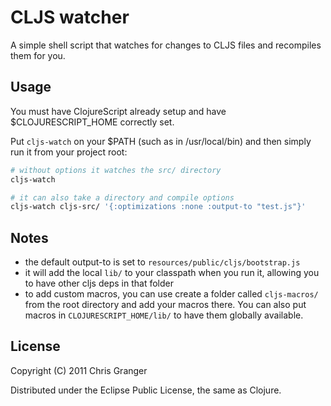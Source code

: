 # CLJS watcher

A simple shell script that watches for changes to CLJS files and recompiles them for you.

## Usage

You must have ClojureScript already setup and have $CLOJURESCRIPT_HOME correctly set. 

Put `cljs-watch` on your $PATH (such as in /usr/local/bin) and then simply run it from your project root:

```bash
# without options it watches the src/ directory
cljs-watch

# it can also take a directory and compile options
cljs-watch cljs-src/ '{:optimizations :none :output-to "test.js"}'
```

## Notes
* the default output-to is set to `resources/public/cljs/bootstrap.js`
* it will add the local `lib/` to your classpath when you run it, allowing you to have other cljs deps in that folder
* to add custom macros, you can use create a folder called `cljs-macros/` from the root directory and add your macros there. You can also put macros in `CLOJURESCRIPT_HOME/lib/` to have them globally available.

## License

Copyright (C) 2011 Chris Granger

Distributed under the Eclipse Public License, the same as Clojure.
